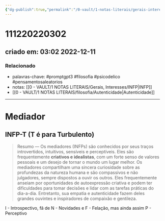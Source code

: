 ```yaml
---
{"dg-publish":true,"permalink":"/0-vault/1-notas-literais/gerais-interesses/infp-t-t-e-para-turbulento/","tags":["promptgpt3","filosofia","psicodelico","pensamentosaleatorios"],"dgHomeLink":true,"dgShowLocalGraph":true,"dgShowFileTree":true,"dgEnableSearch":true}
---
```


# 111220220302
## criado em: 03:02 2022-12-11

### Relacionado
- palavras-chave: #promptgpt3 #filosofia #psicodelico #pensamentosaleatorios 
- notas: [[0 - VAULT/1 NOTAS LITERAIS/Gerais, Interesses/INFP\|INFP]]
- [[0 - VAULT/1 NOTAS LITERAIS/filosofia/Autenticidade\|Autenticidade]]
---
# Mediador
## INFP-T (T é para Turbulento)

>Resumo — Os mediadores (INFPs) são conhecidos por seus traços introvertidos, intuitivos, sensíveis e perceptíveis. Eles são frequentemente **criativos e idealistas**, com um forte senso de valores pessoais e um desejo de tornar o mundo um lugar melhor. Os mediadores compartilham uma sincera curiosidade sobre as profundezas da natureza humana e são compassivos e não julgadores, sempre dispostos a ouvir os outros. Eles frequentemente anseiam por oportunidades de autoexpressão criativa e podem ter dificuldades para tomar decisões e lidar com as tarefas práticas do dia-a-dia. Entretanto, sua empatia e autenticidade fazem deles grandes ouvintes e inspiradores de compaixão e gentileza.

I - Introspectivo, fã de 
N - Novidades e
F - Felação, mas ainda assim
P - Perceptivo